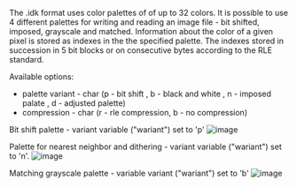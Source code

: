 The .idk format uses color palettes of of up to 32 colors. 
It is possible to use 4 different palettes for writing and reading an image file - bit shifted, imposed, grayscale and
matched. Information about the color of a given pixel is stored as indexes in the
the specified palette. The indexes stored in succession in 5 bit blocks or on consecutive
bytes according to the RLE standard. 

Available options:
* palette variant - char (p - bit shift , b - black and white , n - imposed palate , d -
adjusted palette)
* compression - char (r - rle compression, b - no compression)

Bit shift palette - variant variable ("wariant") set to 'p'
![image](https://user-images.githubusercontent.com/24639193/213318073-8d9e0808-f8fe-423b-8b7b-a52f5123bfad.png)

Palette for nearest neighbor and dithering - variant variable ("wariant") set to 'n'.
![image](https://user-images.githubusercontent.com/24639193/213317668-c7be6c84-f639-4e13-aa17-251182748e6b.png)

Matching grayscale palette - variable variant ("wariant") set to 'b'
![image](https://user-images.githubusercontent.com/24639193/213317517-59537c3e-a1af-47d2-a45b-1a4464fc1a62.png)
